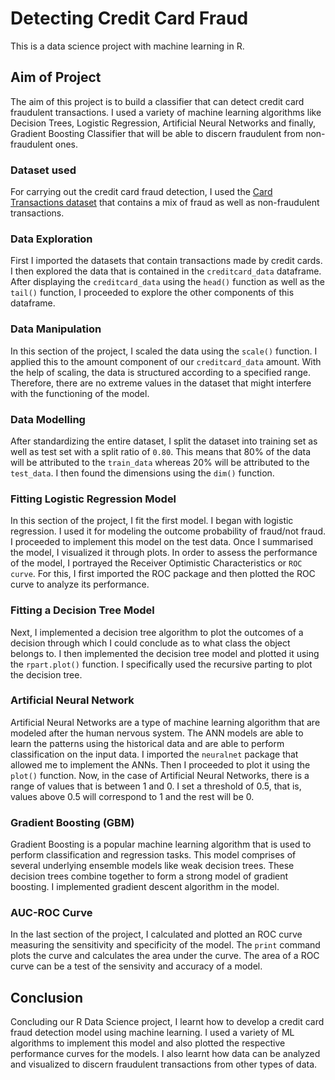 # Detecting Credit Card Fraud 
This is a data science project with machine learning in R.

## Aim of Project
The aim of this project is to build a classifier that can detect credit card fraudulent transactions. I used a variety of machine learning algorithms like Decision Trees, Logistic Regression, Artificial Neural Networks and finally, Gradient Boosting Classifier that will be able to discern fraudulent from non-fraudulent ones.

### Dataset used 
For carrying out the credit card fraud detection, I used the [Card Transactions dataset](https://drive.google.com/file/d/1CTAlmlREFRaEN3NoHHitewpqAtWS5cVQ/view) that contains a mix of fraud as well as non-fraudulent transactions.

### Data Exploration
First I imported the datasets that contain transactions made by credit cards. I then explored the data that is contained in the ```creditcard_data``` dataframe. After displaying the ```creditcard_data``` using the ```head()``` function as well as the ```tail()``` function, I proceeded to explore the other components of this dataframe. 

### Data Manipulation
In this section of the project, I scaled the data using the ```scale()``` function. I applied this to the amount component of our ```creditcard_data``` amount. With the help of scaling, the data is structured according to a specified range. Therefore, there are no extreme values in the dataset that might interfere with the functioning of the model. 

### Data Modelling
After standardizing the entire dataset, I split the dataset into training set as well as test set with a split ratio of ```0.80```. This means that 80% of the data will be attributed to the ```train_data``` whereas 20% will be attributed to the ```test_data```. I then found the dimensions using the ```dim()``` function.

### Fitting Logistic Regression Model
In this section of the project, I fit the first model. I began with logistic regression. I used it for modeling the outcome probability of fraud/not fraud. I proceeded to implement this model on the test data. Once I summarised the model, I visualized it through plots. 
In order to assess the performance of the model, I portrayed the Receiver Optimistic Characteristics or ```ROC curve```. For this, I first imported the ROC package and then plotted the ROC curve to analyze its performance.

### Fitting a Decision Tree Model
Next, I implemented a decision tree algorithm to plot the outcomes of a decision through which I could conclude as to what class the object belongs to. I then implemented the decision tree model and plotted it using the ```rpart.plot()``` function. I specifically used the recursive parting to plot the decision tree.

### Artificial Neural Network
Artificial Neural Networks are a type of machine learning algorithm that are modeled after the human nervous system. The ANN models are able to learn the patterns using the historical data and are able to perform classification on the input data. I imported the ```neuralnet``` package that allowed me to implement the ANNs. Then I proceeded to plot it using the ```plot()``` function. Now, in the case of Artificial Neural Networks, there is a range of values that is between 1 and 0. I set a threshold of 0.5, that is, values above 0.5 will correspond to 1 and the rest will be 0. 

### Gradient Boosting (GBM)
Gradient Boosting is a popular machine learning algorithm that is used to perform classification and regression tasks. This model comprises of several underlying ensemble models like weak decision trees. These decision trees combine together to form a strong model of gradient boosting. I implemented gradient descent algorithm in the model.

### AUC-ROC Curve
In the last section of the project, I calculated and plotted an ROC curve measuring the sensitivity and specificity of the model. The ```print``` command plots the curve and calculates the area under the curve. The area of a ROC curve can be a test of the sensivity and accuracy of a model.

## Conclusion
Concluding our R Data Science project, I learnt how to develop a credit card fraud detection model using machine learning. I used a variety of ML algorithms to implement this model and also plotted the respective performance curves for the models. I also learnt how data can be analyzed and visualized to discern fraudulent transactions from other types of data.

















